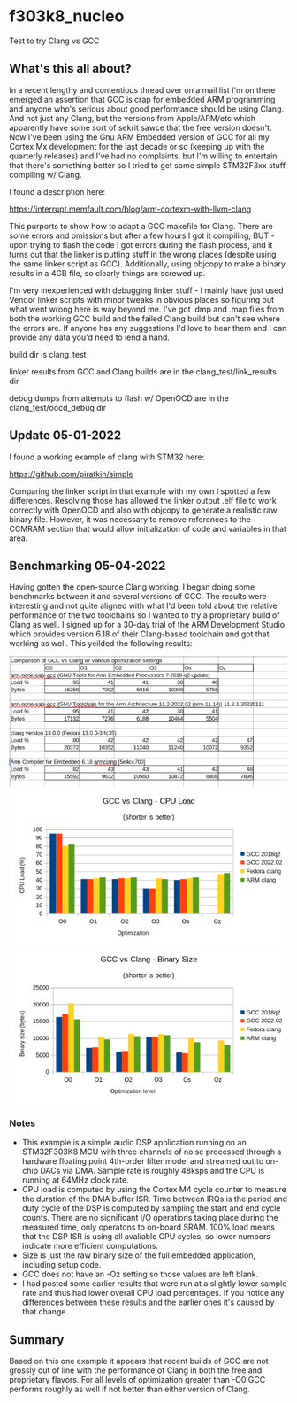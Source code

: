 # f303k8_nucleo
Test to try Clang vs GCC

## What's this all about?
In a recent lengthy and contentious thread over on a mail list I'm on there emerged an assertion that GCC is crap for embedded ARM programming and anyone who's serious about good performance should be using Clang. And not just any Clang, but the versions from Apple/ARM/etc which apparently have some sort of sekrit sawce that the free version doesn't. Now I've been using the Gnu ARM Embedded version of GCC for all my Cortex Mx development for the last decade or so (keeping up with the quarterly releases) and I've had no complaints, but I'm willing to entertain that there's something better so I tried to get some simple STM32F3xx stuff compiling w/ Clang.

I found  a description here:

https://interrupt.memfault.com/blog/arm-cortexm-with-llvm-clang

This purports to show how to adapt a GCC makefile for Clang. There are some errors and omissions but after a few hours I got it compiling, 
BUT - upon trying to flash the code I got errors during the flash process, and it turns out that the linker is putting stuff in the wrong places (despite using the same linker script as GCC). Additionally, using objcopy to make a binary results in a 4GB file, so clearly things are screwed up.

I'm very inexperienced with debugging linker stuff - I mainly have just used Vendor linker scripts with minor tweaks in obvious places so figuring out what went wrong here is way beyond me. I've got .dmp and .map files from both the working GCC build and the failed Clang build but can't see where the errors are. If anyone has any suggestions I'd love to hear them and I can provide any data you'd need to lend a hand.

build dir is clang_test

linker results from GCC and Clang builds are in the clang_test/link_results dir

debug dumps from attempts to flash w/ OpenOCD are in the clang_test/oocd_debug dir

## Update 05-01-2022
I found a working example of clang with STM32 here:

https://github.com/piratkin/simple

Comparing the linker script in that example with my own I spotted a few differences. Resolving those has allowed the linker output .elf file to work correctly with OpenOCD and also with objcopy to generate a realistic raw binary file. However, it was necessary to remove references to the CCMRAM section that would allow initialization of code and variables in that area.

## Benchmarking 05-04-2022
Having gotten the open-source Clang working, I began doing some benchmarks between it and several versions of GCC. The results were interesting and not
quite aligned with what I'd been told about the relative performance of the two toolchains so I wanted to try a proprietary build of Clang as well. I signed up for a 30-day trial of the ARM Development Studio which provides version 6.18 of their Clang-based toolchain and got that working as well. This yeilded the following results:

<img src="doc/compiler_comparison_chart.png" width="640" />
<img src="doc/load_chart.png" width="640" />
<img src="doc/size_chart.png" width="640" />

### Notes
* This example is a simple audio DSP application running on an STM32F303K8 MCU with three channels of noise processed through a hardware floating point 4th-order filter model and streamed out to on-chip DACs via DMA. Sample rate is roughly 48ksps and the CPU is running at 64MHz clock rate.
* CPU load is computed by using the Cortex M4 cycle counter to measure the duration of the DMA buffer ISR. Time between IRQs is the period and duty cycle of the DSP is computed by sampling the start and end cycle counts. There are no significant I/O operations taking place during the measured time, only operatons to on-board SRAM. 100% load means that the DSP ISR is using all avaliable CPU cycles, so lower numbers indicate more efficient computations.
* Size is just the raw binary size of the full embedded application, including setup code.
* GCC does not have an -Oz setting so those values are left blank.
* I had posted some earlier results that were run at a slightly lower sample rate and thus had lower overall CPU load percentages. If you notice any differences between these results and the earlier ones it's caused by that change.

## Summary
Based on this one example it appears that recent builds of GCC are not grossly out of line with the performance of Clang in both the free and proprietary flavors. For all levels of optimization greater than -O0 GCC performs roughly as well if not better than either version of Clang.